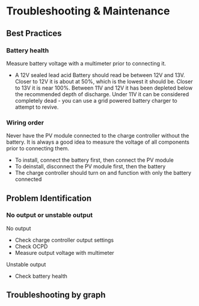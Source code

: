 # Troubleshooting & Maintenance

## Best Practices

### Battery health
Measure battery voltage with a multimeter prior to connecting it.
*  A 12V sealed lead acid Battery should read be between 12V and 13V. Closer to 12V it is about at 50%, which is the lowest it should be. Closer to 13V it is near 100%. Between 11V and 12V it has been depleted below the recommended depth of discharge. Under 11V it can be considered completely dead - you can use a grid powered battery charger to attempt to revive.

### Wiring order
Never have the PV module connected to the charge controller without the battery. It is always a good idea to measure the voltage of all components prior to connecting them.

* To install, connect the battery first, then connect the PV module
* To deinstall, disconnect the PV module first, then the battery
* The charge controller should turn on and function with only the battery connected

## Problem Identification

### No output or unstable output

<p>
No output

* Check charge controller output settings
* Check OCPD
* Measure output voltage with multimeter
</p>
<p>
Unstable output

* Check battery health
</p>

## Troubleshooting by graph